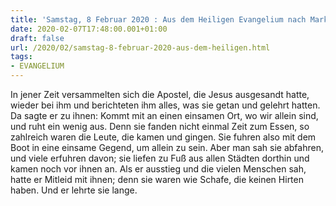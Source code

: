 ```yaml
---
title: 'Samstag, 8 Februar 2020 : Aus dem Heiligen Evangelium nach Markus - Mk 6,30-34.'
date: 2020-02-07T17:48:00.001+01:00
draft: false
url: /2020/02/samstag-8-februar-2020-aus-dem-heiligen.html
tags: 
- EVANGELIUM
---
```


In jener Zeit versammelten sich die Apostel, die Jesus ausgesandt hatte, wieder bei ihm und berichteten ihm alles, was sie getan und gelehrt hatten. Da sagte er zu ihnen: Kommt mit an einen einsamen Ort, wo wir allein sind, und ruht ein wenig aus. Denn sie fanden nicht einmal Zeit zum Essen, so zahlreich waren die Leute, die kamen und gingen. Sie fuhren also mit dem Boot in eine einsame Gegend, um allein zu sein. Aber man sah sie abfahren, und viele erfuhren davon; sie liefen zu Fuß aus allen Städten dorthin und kamen noch vor ihnen an. Als er ausstieg und die vielen Menschen sah, hatte er Mitleid mit ihnen; denn sie waren wie Schafe, die keinen Hirten haben. Und er lehrte sie lange.